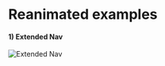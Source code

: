 # Reanimated examples

#### 1) Extended Nav

![Extended Nav](https://user-images.githubusercontent.com/29520305/100092671-8eb64900-2e7e-11eb-96ee-1abc3344743f.gif)
